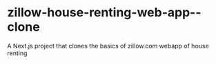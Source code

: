 # zillow-house-renting-web-app--clone
A Next.js project that clones the basics of zillow.com webapp of house renting 
